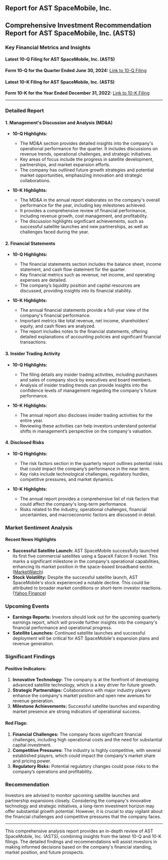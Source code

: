 ## Report for AST SpaceMobile, Inc.
## Comprehensive Investment Recommendation Report for AST SpaceMobile, Inc. (ASTS)

### Key Financial Metrics and Insights

#### Latest 10-Q Filing for AST SpaceMobile, Inc. (ASTS)
**Form 10-Q for the Quarter Ended June 30, 2024:**
[Link to 10-Q Filing](https://www.sec.gov/Archives/edgar/data/1780312/000095017024097099/asts-20240630.htm)

#### Latest 10-K Filing for AST SpaceMobile, Inc. (ASTS)
**Form 10-K for the Year Ended December 31, 2022:**
[Link to 10-K Filing](https://www.sec.gov/Archives/edgar/data/1780312/000095017023011124/asts-20221231.htm)

---

### Detailed Report

#### 1. Management's Discussion and Analysis (MD&A)
- **10-Q Highlights:**
  * The MD&A section provides detailed insights into the company's operational performance for the quarter. It includes discussions on revenue trends, operational challenges, and strategic initiatives.
  * Key areas of focus include the progress in satellite development, partnerships, and market expansion efforts.
  * The company has outlined future growth strategies and potential market opportunities, emphasizing innovation and strategic collaborations.

- **10-K Highlights:**
  * The MD&A in the annual report elaborates on the company's overall performance for the year, including key milestones achieved.
  * It provides a comprehensive review of financial performance, including revenue growth, cost management, and profitability.
  * The discussion highlights significant achievements, such as successful satellite launches and new partnerships, as well as challenges faced during the year.

#### 2. Financial Statements
- **10-Q Highlights:**
  * The financial statements section includes the balance sheet, income statement, and cash flow statement for the quarter.
  * Key financial metrics such as revenue, net income, and operating expenses are detailed.
  * The company’s liquidity position and capital resources are discussed, providing insights into its financial stability.

- **10-K Highlights:**
  * The annual financial statements provide a full-year view of the company's financial performance.
  * Important metrics like total revenue, net income, shareholders' equity, and cash flows are analyzed.
  * The report includes notes to the financial statements, offering detailed explanations of accounting policies and significant financial transactions.

#### 3. Insider Trading Activity
- **10-Q Highlights:**
  * The filing details any insider trading activities, including purchases and sales of company stock by executives and board members.
  * Analysis of insider trading trends can provide insights into the confidence levels of management regarding the company's future performance.

- **10-K Highlights:**
  * The annual report also discloses insider trading activities for the entire year.
  * Reviewing these activities can help investors understand potential shifts in management’s perspective on the company's valuation.

#### 4. Disclosed Risks
- **10-Q Highlights:**
  * The risk factors section in the quarterly report outlines potential risks that could impact the company’s performance in the near term.
  * Key risks include technological challenges, regulatory hurdles, competitive pressures, and market dynamics.

- **10-K Highlights:**
  * The annual report provides a comprehensive list of risk factors that could affect the company's long-term performance.
  * Risks related to the industry, operational challenges, financial uncertainties, and macroeconomic factors are discussed in detail.

### Market Sentiment Analysis

#### Recent News Highlights
- **Successful Satellite Launch:** AST SpaceMobile successfully launched its first five commercial satellites using a SpaceX Falcon 9 rocket. This marks a significant milestone in the company's operational capabilities, enhancing its market position in the space-based broadband sector. ([MarketWatch](https://www.marketwatch.com/story/ast-spacemobile-successfully-launches-first-five-commercial-satellites-35e9f08e))
- **Stock Volatility:** Despite the successful satellite launch, AST SpaceMobile's stock experienced a notable decline. This could be attributed to broader market conditions or short-term investor reactions. ([Yahoo Finance](https://finance.yahoo.com/news/why-ast-spacemobile-stock-just-145024494.html))

### Upcoming Events
- **Earnings Reports:** Investors should look out for the upcoming quarterly earnings report, which will provide further insights into the company's financial performance and operational progress.
- **Satellite Launches:** Continued satellite launches and successful deployment will be critical for AST SpaceMobile's expansion plans and revenue generation.

### Significant Findings

#### Positive Indicators:
1. **Innovative Technology:** The company is at the forefront of developing advanced satellite technology, which is a key driver for future growth.
2. **Strategic Partnerships:** Collaborations with major industry players enhance the company's market position and open new avenues for revenue generation.
3. **Milestone Achievements:** Successful satellite launches and expanding market presence are strong indicators of operational success.

#### Red Flags:
1. **Financial Challenges:** The company faces significant financial challenges, including high operational costs and the need for substantial capital investment.
2. **Competitive Pressures:** The industry is highly competitive, with several established players, which could impact the company's market share and pricing power.
3. **Regulatory Risks:** Potential regulatory changes could pose risks to the company’s operations and profitability.

### Recommendation

Investors are advised to monitor upcoming satellite launches and partnership expansions closely. Considering the company's innovative technology and strategic initiatives, a long-term investment horizon may offer substantial growth potential. However, it is crucial to stay vigilant about the financial challenges and competitive pressures that the company faces.

---

This comprehensive analysis report provides an in-depth review of AST SpaceMobile, Inc. (ASTS), combining insights from the latest 10-Q and 10-K filings. The detailed findings and recommendations will assist investors in making informed decisions based on the company's financial standing, market position, and future prospects.